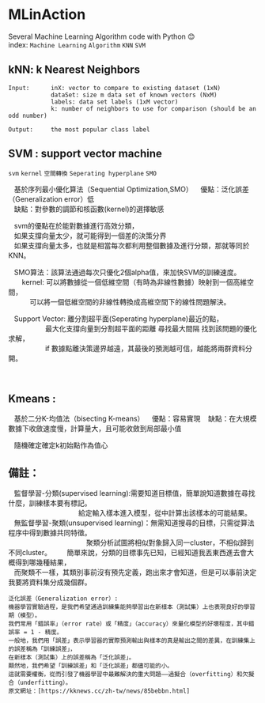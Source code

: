 # MLinAction
Several Machine Learning Algorithm code with Python :blush:  
index: `Machine Learning` `Algorithm` `KNN` `SVM` 

## kNN: k Nearest Neighbors
    Input:      inX: vector to compare to existing dataset (1xN)  
                dataSet: size m data set of known vectors (NxM)  
                labels: data set labels (1xM vector)  
                k: number of neighbors to use for comparison (should be an odd number)  
            
    Output:     the most popular class label  

## SVM : support vector machine
`svm` `kernel` `空間轉換` `Seperating hyperplane` `SMO` 

    基於序列最小優化算法（Sequential Optimization,SMO） 
    優點：泛化誤差（Generalization error）低  
    缺點：對參數的調節和核函數(kernel)的選擇敏感
    
    svm的優點在於能對數據進行高效分類，  
    如果支撐向量太少，就可能得到一個差的決策分界  
    如果支撐向量太多，也就是相當每次都利用整個數據及進行分類，那就等同於KNN。  
    
    SMO算法：該算法通過每次只優化2個alpha值，來加快SVM的訓練速度。  
    
    kernel: 可以將數據從一個低維空間（有時為非線性數據）映射到一個高維空間，  
            可以將一個低維空間的非線性轉換成高維空間下的線性問題解決。
    
    Support Vector: 離分割超平面(Seperating hyperplane)最近的點，  
                    最大化支撐向量到分割超平面的距離 尋找最大間隔 找到該問題的優化求解，  
                    if 數據點離決策邊界越遠，其最後的預測越可信，越能將兩群資料分開。
             
    
            

## Kmeans : 
    基於二分K-均值法（bisecting K-means） 
    優點：容易實現 
    缺點：在大規模數據下收斂速度慢，計算量大，且可能收斂到局部最小值
    
    隨機確定確定k初始點作為值心





## 備註：
    監督學習-分類(supervised learning):需要知道目標值，簡單說知道數據在尋找什麼，訓練樣本要有標記。  
                                     給定輸入樣本進入模型，從中計算出該樣本的可能結果。  
    無監督學習-聚類(unsupervised learning)：無需知道搜尋的目標，只需從算法程序中得到數據共同特徵。  
                                         聚類分析試圖將相似對象歸入同一cluster，不相似歸到不同cluster。      
    簡單來說，分類的目標事先已知，已經知道我丟東西進去會大概得到哪幾種結果，  
    而聚類不一樣，其類別事前沒有預先定義，跑出來才會知道，但是可以事前決定我要將資料集分成幾個群。


    泛化誤差（Generalization error）:  
    機器學習實驗過程，是我們希望通過訓練集能夠學習出在新樣本（測試集）上也表現良好的學習期（模型）。  
    我們常用「錯誤率」（error rate）或「精度」（accuracy）來量化模型的好壞程度，其中錯誤率 = 1 - 精度。    
    一般地，我們用「誤差」表示學習器的實際預測輸出與樣本的真是輸出之間的差異，在訓練集上的誤差稱為「訓練誤差」，  
    在新樣本（測試集）上的誤差稱為「泛化誤差」。  
    顯然地，我們希望「訓練誤差」和「泛化誤差」都儘可能的小。  
    這就需要權衡，從而引發了機器學習中最難解決的重大問題——過擬合（overfitting）和欠擬合（underfitting）。
    原文網址：[https://kknews.cc/zh-tw/news/85bebbn.html]
